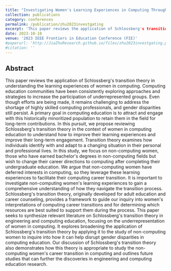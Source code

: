 ```yaml
---
title: "Investigating Women's Learning Experiences in Computing Through the Lens of Schlossberg's Transition Theory"
collection: publications
category: conferences
permalink: /publication/zhu2023investgating
excerpt: 'This paper reviews the application of Schlossberg's transition theory in understanding the learning experiences of women in computing.'
date: 2023-10-18
venue: '2023 IEEE Frontiers in Education Conference (FIE)'
#paperurl: 'http://JiaZhuResearch.github.io/files/zhu2023investgating.pdf'
#citation: ''
---
```


Abstract
---
This paper reviews the application of Schlossberg's transition theory in understanding the learning experiences of women in computing. Computing education communities have been consistently exploring approaches and strategies to increase the participation of underrepresented groups. Even though efforts are being made, it remains challenging to address the shortage of highly skilled computing professionals, and gender disparities still persist. A primary goal in computing education is to attract and engage with this historically minoritized population to retain them in the field for long-term contributions. In this pursuit, we propose reviewing Schlossberg's transition theory in the context of women in computing education to understand how to improve their learning experiences and improve their long-term engagement. Transition theory examines how individuals identify with and adapt to a changing situation in their personal and professional lives. In this study, we focus on non-computing women, those who have earned bachelor's degrees in non-computing fields but wish to change their career directions to computing after completing their undergraduate education. We argue that non-computing women have deferred interests in computing, so they leverage these learning experiences to facilitate their computing career transition. It is important to investigate non-computing women's learning experiences to gain a comprehensive understanding of how they navigate the transition process. Schlossberg's transition theory, originally developed for adult education and career counseling, provides a framework to guide our inquiry into women's interpretations of computing career transitions and for determining which resources are best suited to support them during the process. This paper seeks to synthesize relevant literature on Schlossberg's transition theory in engineering and computing education, focusing on the underrepresentation of women in computing. It explores broadening the application of Schlossberg's transition theory by applying it to the study of non-computing women to inquire into how it can help disrupt gender disparities in computing education. Our discussion of Schlossberg's transition theory also demonstrates how this theory is appropriate to study the non-computing women's career transition in computing and outlines future studies that can further the discoveries in engineering and computing education research.
